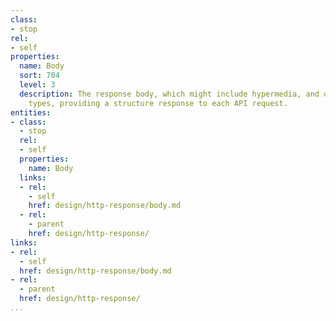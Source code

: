 ```yaml
---
class:
- stop
rel:
- self
properties:
  name: Body
  sort: 704
  level: 3
  description: The response body, which might include hypermedia, and other media
    types, providing a structure response to each API request.
entities:
- class:
  - stop
  rel:
  - self
  properties:
    name: Body
  links:
  - rel:
    - self
    href: design/http-response/body.md
  - rel:
    - parent
    href: design/http-response/
links:
- rel:
  - self
  href: design/http-response/body.md
- rel:
  - parent
  href: design/http-response/
...
```


